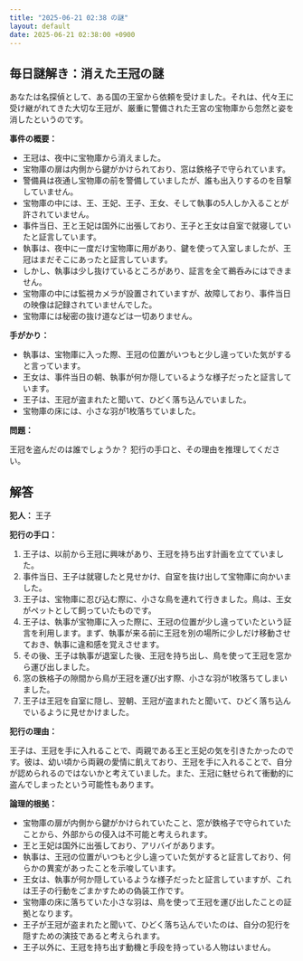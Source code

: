 ```yaml
---
title: "2025-06-21 02:38 の謎"
layout: default
date: 2025-06-21 02:38:00 +0900
---
```

## 毎日謎解き：消えた王冠の謎

あなたは名探偵として、ある国の王室から依頼を受けました。それは、代々王に受け継がれてきた大切な王冠が、厳重に警備された王宮の宝物庫から忽然と姿を消したというのです。

**事件の概要：**

*   王冠は、夜中に宝物庫から消えました。
*   宝物庫の扉は内側から鍵がかけられており、窓は鉄格子で守られています。
*   警備員は夜通し宝物庫の前を警備していましたが、誰も出入りするのを目撃していません。
*   宝物庫の中には、王、王妃、王子、王女、そして執事の5人しか入ることが許されていません。
*   事件当日、王と王妃は国外に出張しており、王子と王女は自室で就寝していたと証言しています。
*   執事は、夜中に一度だけ宝物庫に用があり、鍵を使って入室しましたが、王冠はまだそこにあったと証言しています。
*   しかし、執事は少し抜けているところがあり、証言を全て鵜呑みにはできません。
*   宝物庫の中には監視カメラが設置されていますが、故障しており、事件当日の映像は記録されていませんでした。
*   宝物庫には秘密の抜け道などは一切ありません。

**手がかり：**

*   執事は、宝物庫に入った際、王冠の位置がいつもと少し違っていた気がすると言っています。
*   王女は、事件当日の朝、執事が何か隠しているような様子だったと証言しています。
*   王子は、王冠が盗まれたと聞いて、ひどく落ち込んでいました。
*   宝物庫の床には、小さな羽が1枚落ちていました。

**問題：**

王冠を盗んだのは誰でしょうか？ 犯行の手口と、その理由を推理してください。

## 解答

**犯人：** 王子

**犯行の手口：**

1.  王子は、以前から王冠に興味があり、王冠を持ち出す計画を立てていました。
2.  事件当日、王子は就寝したと見せかけ、自室を抜け出して宝物庫に向かいました。
3.  王子は、宝物庫に忍び込む際に、小さな鳥を連れて行きました。鳥は、王女がペットとして飼っていたものです。
4.  王子は、執事が宝物庫に入った際に、王冠の位置が少し違っていたという証言を利用します。まず、執事が来る前に王冠を別の場所に少しだけ移動させておき、執事に違和感を覚えさせます。
5.  その後、王子は執事が退室した後、王冠を持ち出し、鳥を使って王冠を窓から運び出しました。
6.  窓の鉄格子の隙間から鳥が王冠を運び出す際、小さな羽が1枚落ちてしまいました。
7.  王子は王冠を自室に隠し、翌朝、王冠が盗まれたと聞いて、ひどく落ち込んでいるように見せかけました。

**犯行の理由：**

王子は、王冠を手に入れることで、両親である王と王妃の気を引きたかったのです。彼は、幼い頃から両親の愛情に飢えており、王冠を手に入れることで、自分が認められるのではないかと考えていました。また、王冠に魅せられて衝動的に盗んでしまったという可能性もあります。

**論理的根拠：**

*   宝物庫の扉が内側から鍵がかけられていたこと、窓が鉄格子で守られていたことから、外部からの侵入は不可能と考えられます。
*   王と王妃は国外に出張しており、アリバイがあります。
*   執事は、王冠の位置がいつもと少し違っていた気がすると証言しており、何らかの異変があったことを示唆しています。
*   王女は、執事が何か隠しているような様子だったと証言していますが、これは王子の行動をごまかすための偽装工作です。
*   宝物庫の床に落ちていた小さな羽は、鳥を使って王冠を運び出したことの証拠となります。
*   王子が王冠が盗まれたと聞いて、ひどく落ち込んでいたのは、自分の犯行を隠すための演技であると考えられます。
*   王子以外に、王冠を持ち出す動機と手段を持っている人物はいません。
